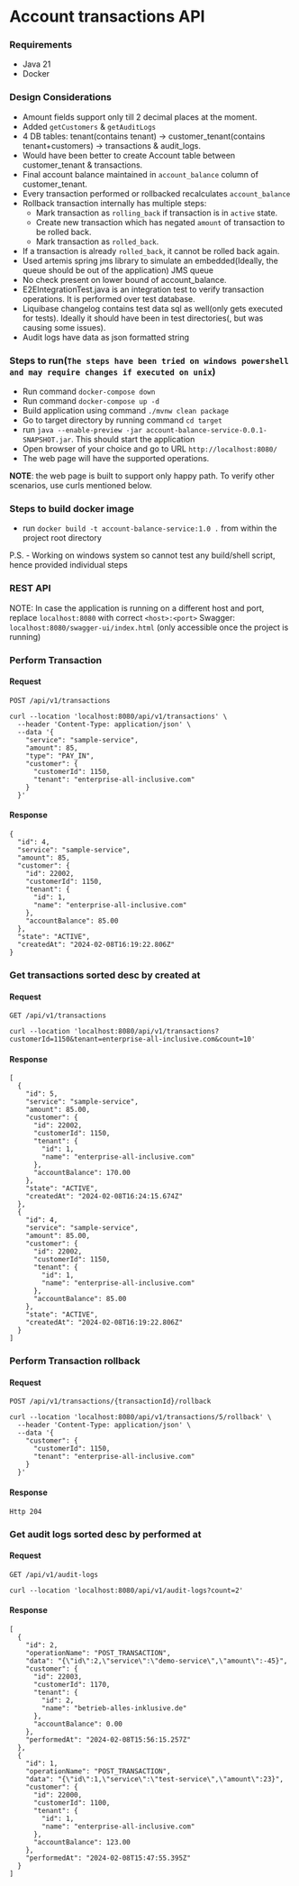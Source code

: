 # Account transactions API

### Requirements
- Java 21
- Docker

### Design Considerations
- Amount fields support only till 2 decimal places at the moment.
- Added `getCustomers` & `getAuditLogs`
- 4 DB tables: tenant(contains tenant) -> customer_tenant(contains tenant+customers) -> transactions & audit_logs.
- Would have been better to create Account table between customer_tenant & transactions.
- Final account balance maintained in `account_balance` column of customer_tenant.
- Every transaction performed or rollbacked recalculates `account_balance`
- Rollback transaction internally has multiple steps:
  - Mark transaction as `rolling_back` if transaction is in `active` state.
  - Create new transaction which has negated `amount` of transaction to be rolled back.
  - Mark transaction as `rolled_back`.
- If a transaction is already `rolled_back`, it cannot be rolled back again.
- Used artemis spring jms library to simulate an embedded(Ideally, the queue should be out of the application) JMS queue
- No check present on lower bound of account_balance.
- E2EIntegrationTest.java is an integration test to verify transaction operations. It is performed over test database.
- Liquibase changelog contains test data sql as well(only gets executed for tests). Ideally it should have been in test directories(, but was causing some issues).
- Audit logs have data as json formatted string

### Steps to run(`The steps have been tried on windows powershell and may require changes if executed on unix`)
- Run command `docker-compose down`
- Run command `docker-compose up -d`
- Build application using command
  `./mvnw clean package`
- Go to target directory by running command `cd target`
- run `java --enable-preview -jar account-balance-service-0.0.1-SNAPSHOT.jar`. This should start the application
- Open browser of your choice and go to URL `http://localhost:8080/`
- The web page will have the supported operations.

<b>NOTE</b>: the web page is built to support only happy path. To verify other scenarios, use curls mentioned below.

### Steps to build docker image
- run `docker build -t account-balance-service:1.0 .` from within the project root directory

P.S. - Working on windows system so cannot test any build/shell script, hence provided individual steps


### REST API
NOTE: In case the application is running on a different host and port, replace `localhost:8080` with correct `<host>:<port>`
Swagger: `localhost:8080/swagger-ui/index.html` (only accessible once the project is running)

### Perform Transaction
#### Request
`POST /api/v1/transactions`

    curl --location 'localhost:8080/api/v1/transactions' \
      --header 'Content-Type: application/json' \
      --data '{
        "service": "sample-service",
        "amount": 85,
        "type": "PAY_IN",
        "customer": {
          "customerId": 1150,
          "tenant": "enterprise-all-inclusive.com"
        }
      }'

#### Response
    {
      "id": 4,
      "service": "sample-service",
      "amount": 85,
      "customer": {
        "id": 22002,
        "customerId": 1150,
        "tenant": {
          "id": 1,
          "name": "enterprise-all-inclusive.com"
        },
        "accountBalance": 85.00
      },
      "state": "ACTIVE",
      "createdAt": "2024-02-08T16:19:22.806Z"
    }

### Get transactions sorted desc by created at
#### Request
`GET /api/v1/transactions`

    curl --location 'localhost:8080/api/v1/transactions?customerId=1150&tenant=enterprise-all-inclusive.com&count=10'

#### Response
    [
      {
        "id": 5,
        "service": "sample-service",
        "amount": 85.00,
        "customer": {
          "id": 22002,
          "customerId": 1150,
          "tenant": {
            "id": 1,
            "name": "enterprise-all-inclusive.com"
          },
          "accountBalance": 170.00
        },
        "state": "ACTIVE",
        "createdAt": "2024-02-08T16:24:15.674Z"
      },
      {
        "id": 4,
        "service": "sample-service",
        "amount": 85.00,
        "customer": {
          "id": 22002,
          "customerId": 1150,
          "tenant": {
            "id": 1,
            "name": "enterprise-all-inclusive.com"
          },
          "accountBalance": 85.00
        },
        "state": "ACTIVE",
        "createdAt": "2024-02-08T16:19:22.806Z"
      }
    ]

### Perform Transaction rollback
#### Request
`POST /api/v1/transactions/{transactionId}/rollback`

    curl --location 'localhost:8080/api/v1/transactions/5/rollback' \
      --header 'Content-Type: application/json' \
      --data '{
        "customer": {
          "customerId": 1150,
          "tenant": "enterprise-all-inclusive.com"
        }
      }'

#### Response
    Http 204

### Get audit logs sorted desc by performed at
#### Request
`GET /api/v1/audit-logs`

    curl --location 'localhost:8080/api/v1/audit-logs?count=2'

#### Response
    [
      {
        "id": 2,
        "operationName": "POST_TRANSACTION",
        "data": "{\"id\":2,\"service\":\"demo-service\",\"amount\":-45}",
        "customer": {
          "id": 22003,
          "customerId": 1170,
          "tenant": {
            "id": 2,
            "name": "betrieb-alles-inklusive.de"
          },
          "accountBalance": 0.00
        },
        "performedAt": "2024-02-08T15:56:15.257Z"
      },
      {
        "id": 1,
        "operationName": "POST_TRANSACTION",
        "data": "{\"id\":1,\"service\":\"test-service\",\"amount\":23}",
        "customer": {
          "id": 22000,
          "customerId": 1100,
          "tenant": {
            "id": 1,
            "name": "enterprise-all-inclusive.com"
          },
          "accountBalance": 123.00
        },
        "performedAt": "2024-02-08T15:47:55.395Z"
      }
    ]

